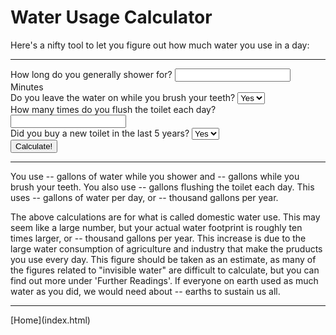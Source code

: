 # Water Usage Calculator
Here's a nifty tool to let you figure out how much water you use in a day:
<hr>
<form>
	How long do you generally shower for? <input type="number" name="shower"> Minutes<br>
	Do you leave the water on while you brush your teeth?
	<select name="brush">
		<option value="y">Yes</option>
		<option value="n">No</option>
	</select><br>
	How many times do you flush the toilet each day? <input type="number" name="flush"><br>
	Did you buy a new toilet in the last 5 years?
	<select name="toiletAge">
		<option value="y">Yes</option>
		<option value="n">No</option>
	</select><br>
	<button type="submit">Calculate!</button>
</form>
<hr>
<p>
You use <span id="showerResult">--</span> gallons of water while you shower and <span id="brushResult">--</span> gallons while you brush your teeth. You also use <span id="flushResult">--</span> gallons flushing the toilet each day. This uses <span id="daily">--</span> gallons of water per day, or <span id="yearly">--</span> thousand gallons per year.
</p>
<p>
The above calculations are for what is called domestic water use. This may seem like a large number, but your actual water footprint is roughly ten times larger, or <span id="adjustedYearly">--</span> thousand gallons per year. This increase is due to the large water consumption of agriculture and industry that make the pruducts you use every day. This figure should be taken as an estimate, as many of the figures related to "invisible water" are difficult to calculate, but you can find out more under 'Further Readings'. If everyone on earth used as much water as you did, we would need about <span id="worldsNeeded">--</span> earths to sustain us all.
</p>
<script>
	var form = document.querySelector("form");
	
	var showerResult = document.getElementById("showerResult");
	var brushResult = document.getElementById("brushResult");
	var flushResult = document.getElementById("flushResult");
	var daily = document.getElementById("daily");
	var yearly = document.getElementById("yearly");
	var adjustedYearly = document.getElementById("adjustedYearly");
	var worldsNeeded = document.getElementById("worldsNeeded");
	form.addEventListener("submit", function(event) {
		var showerGallons = form.elements.shower.value * 2.1;
		var brushGallons = 0;
		if(form.elements.brush.value == "y") {
			brushGallons = 2.5;
		}
		var galPerFlush = 3.5;
		if(form.elements.toiletAge.value == "y") {
			galPerFlush = 1.6;
		}
		var flushGallons = galPerFlush * form.elements.flush.value;
		
		showerResult.textContent = showerGallons;
		brushResult.textContent = brushGallons;
		flushResult.textContent = flushGallons;
		
		var dailyGallons = showerGallons + brushGallons + flushGallons;
		var yearlyGallons = Math.round(36.5 * dailyGallons)*0.01;
		var yearlyAjdusted = Math.round(365 * dailyGallons)*0.01;
		var earths = Math.round(yearlyAdjusted * 7 / 23.8) * 0.1;
		
		daily.textContent = dailyGallons;
		yearly.textContent = yearlyGallons;
		adjustedYearly.textContent = yearlyAdjusted;
		earthsNeeded.textContent = earths;
		
		event.preventDefault();
		return false;
	});
</script>


<hr>
[Home](index.html)
